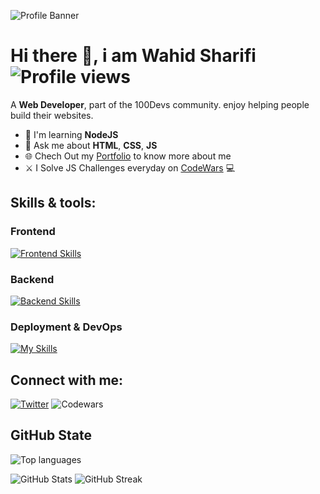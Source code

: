 ![Profile Banner](https://github.com/user-attachments/assets/381a5ca5-ee29-4e1c-a12b-582797fb4faa)
# Hi there 👋, i am Wahid Sharifi ![Profile views](https://komarev.com/ghpvc/?username=wahidahsharifi&label=Profile%20views&color=0e75b6&style=flat)

A **Web Developer**, part of the 100Devs community. enjoy helping people build their websites.

- 🌱 I'm learning **NodeJS**
- 💬 Ask me about **HTML**, **CSS**, **JS**
- 🌐 Chech Out my [Portfolio](https://wahidsharifi.vercel.app) to know more about me
- ⚔️ I Solve JS Challenges everyday on [CodeWars](https://www.codewars.com/users/wahidahsharifi) 💻

## Skills & tools:
### Frontend
[![Frontend Skills](https://skillicons.dev/icons?i=html,css,tailwind,js)](https://skillicons.dev)
### Backend
[![Backend Skills](https://skillicons.dev/icons?i=nodejs,express,mongodb)](https://skillicons.dev)
### Deployment & DevOps
[![My Skills](https://skillicons.dev/icons?i=git,powershell,vercel,heroku,netlify)](https://skillicons.dev)

## Connect with me:
[![Twitter](https://skillicons.dev/icons?i=twitter)](https://x.com/wahidahsharifi)
![Codewars](https://img.shields.io/badge/dynamic/json?color=blue&label=Codewars&query=honor&url=https://www.codewars.com/api/v1/users/wahidahsharifi)

## GitHub State
![Top languages](https://github-readme-stats.vercel.app/api/top-langs?username=wahidahsharifi&show_icons=true&locale=en&layout=compact)

![GitHub Stats](https://github-readme-stats.vercel.app/api?username=wahidahsharifi&show_icons=true&locale=en&cache_bust=2)
![GitHub Streak](https://github-readme-streak-stats.herokuapp.com/?user=wahidahsharifi)
